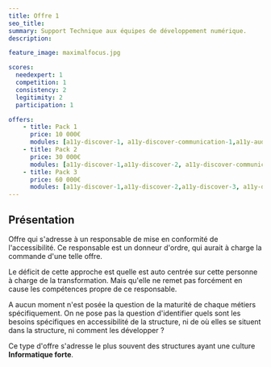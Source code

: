 ```yaml
---
title: Offre 1
seo_title: 
summary: Support Technique aux équipes de développement numérique.
description: 

feature_image: maximalfocus.jpg

scores:
  needexpert: 1
  competition: 1
  consistency: 2
  legitimity: 2
  participation: 1

offers: 
    - title: Pack 1
      price: 10 000€
      modules: [a11y-discover-1, a11y-discover-communication-1,a11y-audit-diag-1]
    - title: Pack 2
      price: 30 000€
      modules: [a11y-discover-1,a11y-discover-2, a11y-discover-communication-1, a11y-discover-communication-2,a11y-audit-diag-1,a11y-audit-diag-2]
    - title: Pack 3
      price: 60 000€
      modules: [a11y-discover-1,a11y-discover-2,a11y-discover-3, a11y-discover-communication-1, a11y-discover-communication-2, a11y-discover-communication-3,  a11y-audit-diag-1,a11y-audit-diag-2,a11y-audit-diag-3]
---
```


## Présentation

Offre qui s'adresse à un responsable de mise en conformité de l'accessibilité. Ce responsable est un donneur d'ordre, qui aurait à charge la commande d'une telle offre.

Le déficit de cette approche est quelle est auto centrée sur cette personne à charge de la transformation. Mais qu'elle ne remet pas forcément en cause les compétences propre de ce responsable.

A aucun moment n'est posée la question de la maturité de chaque métiers spécifiquement. On ne pose pas la question d'identifier quels sont les besoins spécifiques en accessibilité de la structure, ni de où elles se situent dans la structure, ni comment les développer ? 

Ce type d'offre s'adresse le plus souvent des structures ayant une culture **Informatique forte**.

